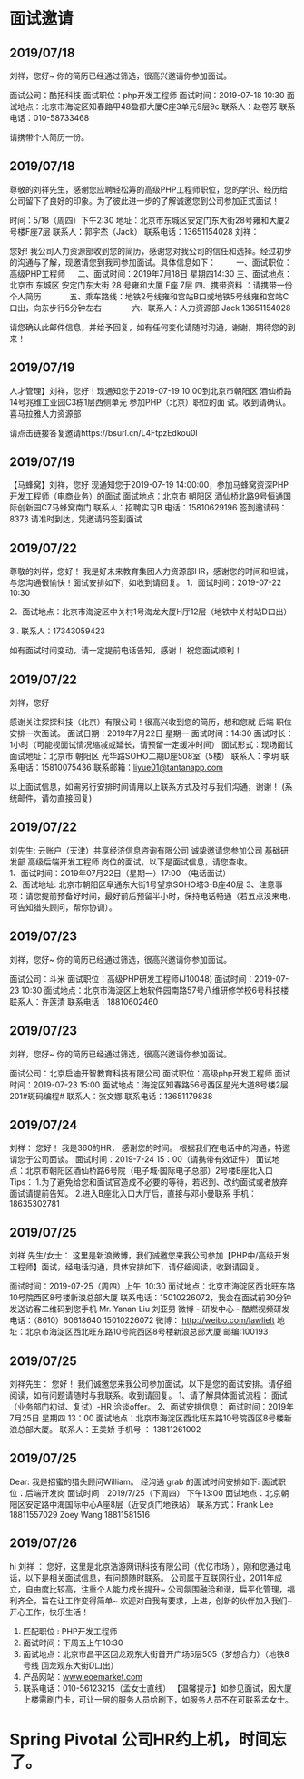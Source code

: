 # 面试邀请

## 2019/07/18
刘祥，您好~ 
你的简历已经通过筛选，很高兴邀请你参加面试。 

面试公司：酷拓科技 
面试职位：php开发工程师 
面试时间：2019-07-18 10:30 
面试地点：北京市海淀区知春路甲48盈都大厦C座3单元9层9c 
联系人：赵卷芳 
联系电话：010-58733468 

请携带个人简历一份。

## 2019/07/18
   尊敬的刘祥先生，感谢您应聘轻松筹的高级PHP工程师职位，您的学识、经历给公司留下了良好的印象。为了彼此进一步的了解诚邀您到公司参加正式面试！

时间：5/18（周四）下午2:30
地址：北京市东城区安定门东大街28号雍和大厦2号楼F座7层
联系人：郭宇杰（Jack）
联系电话：13651154028
刘祥：

您好!
       我公司人力资源部收到您的简历，感谢您对我公司的信任和选择。经过初步的沟通与了解，现邀请您到我司参加面试。具体信息如下： 　
    　一、面试职位：高级PHP工程师
 　   二、面试时间：2019年7月18日 星期四14:30
        三、面试地点：北京市 东城区 安定门东大街 28 号雍和大厦 F座 7层
        四、携带资料 ：请携带一份个人简历　 
　　 五、乘车路线：地铁2号线雍和宫站B口或地铁5号线雍和宫站C口出，向东步行5分钟左右 　　 　
        六、联系人：人力资源部 Jack 13651154028
      
 请您确认此邮件信息，并给予回复，如有任何变化请随时沟通，谢谢，期待您的到来！ 

## 2019/07/19
人才管理】刘祥，您好！现通知您于2019-07-19 10:00到北京市朝阳区 酒仙桥路14号兆维工业园C3栋1层西侧单元  参加PHP（北京）职位的面 试。收到请确认。
喜马拉雅人力资源部

请点击链接答复邀请https://bsurl.cn/L4FtpzEdkou0l

## 2019/07/19
【马蜂窝】刘祥，您好
现通知您于2019-07-19 14:00:00，参加马蜂窝资深PHP开发工程师（电商业务）的面试
面试地点：北京市 朝阳区 酒仙桥北路9号恒通国际创新园C7马蜂窝南门
联系人：招聘实习B
电话：15810629196
签到邀请码：8373
请准时到达，凭邀请码签到面试

## 2019/07/22
尊敬的刘祥，您好！
我是好未来教育集团人力资源部HR，感谢您的时间和坦诚，与您沟通很愉快！面试安排如下，如收到请回复。
1．面试时间：2019-07-22 10:30

2．面试地点：北京市海淀区中关村1号海龙大厦H厅12层（地铁中关村站D口出）

3 . 联系人：17343059423

如有面试时间变动，请一定提前电话告知，感谢！
祝您面试顺利！

## 2019/07/22
刘祥，您好

感谢关注探探科技（北京）有限公司！很高兴收到您的简历，想和您就 后端 职位安排一次面试。
面试日期：2019年7月22日 星期一
面试时间：14:30
面试时长：1小时（可能视面试情况缩减或延长，请预留一定缓冲时间）
面试形式：现场面试
面试地址：北京市 朝阳区 光华路SOHO二期D座508室（5楼）
联系人：李玥
联系电话：15810075436
联系邮箱：liyue01@tantanapp.com

以上面试信息，如需另行安排时间请用以上联系方式及时与我们沟通，谢谢！
(系统邮件，请勿直接回复)

## 2019/07/22
刘先生:
云账户（天津）共享经济信息咨询有限公司 诚挚邀请您参加公司 基础研发部 高级后端开发工程师 岗位的面试，以下是面试信息，请您查收。   
1、面试时间：2019年07月22日（星期一）17:00 （电话面试）     
2、面试地址:   北京市朝阳区阜通东大街1号望京SOHO塔3-B座40层
3、注意事项：请您提前预备好时间，最好前后预留半小时，保持电话畅通（若五点没来电，可告知猎头顾问，帮你协调）。    

## 2019/07/23
刘祥，您好~ 
你的简历已经通过筛选，很高兴邀请你参加面试。 

面试公司：斗米 
面试职位：高级PHP研发工程师(J10048) 
面试时间：2019-07-23 10:30 
面试地点：北京市海淀区上地软件园南路57号八维研修学校6号科技楼 
联系人：许莲清 
联系电话：18810602460 

## 2019/07/23
刘祥，您好~ 
你的简历已经通过筛选，很高兴邀请你参加面试。 

面试公司：北京启迪开智教育科技有限公司 
面试职位：高级php开发工程师 
面试时间：2019-07-23 15:00 
面试地点：海淀区知春路56号西区星光大道8号楼2层201#斑码编程# 
联系人：张文娜 
联系电话：13651179838 

## 2019/07/24
刘祥：
您好！
我是360的HR， 感谢您的时间。
根据我们在电话中的沟通，特邀请您于公司面谈。
面试时间：2019-7-24 15：00（请携带有效证件）
面试地点：北京市朝阳区酒仙桥路6号院（电子城·国际电子总部）2号楼B座北入口
Tips：
1.为了避免给您和面试官造成不必要的等待，若迟到、改约面试或者放弃面试请提前告知。
2.进入B座北入口大厅后，直接与邓小曼联系 手机：18635302781

## 2019/07/25
刘祥 先生/女士：
这里是新浪微博，我们诚邀您来我公司参加【PHP中/高级开发工程师】面试，经电话沟通，具体安排如下，请仔细阅读，收到请回复。

面试时间：2019-07-25（周四）上午: 10:30
面试地点：北京市海淀区西北旺东路10号院西区8号楼新浪总部大厦
联系电话：15010226072，我会在面试前30分钟发送访客二维码到您手机
Mr. Yanan Liu 刘亚男
微博 - 研发中心 - 酷燃视频研发
电话：（8610）60618640   15010226072
微博： http://weibo.com/lawlielt
地址：北京市海淀区西北旺东路10号院西区8号楼新浪总部大厦 邮编:100193 	

## 2019/07/25
刘祥先生：
您好！
我们诚邀您来我公司参加面试，以下是您的面试安排。请仔细阅读，如有问题请随时与我联系。收到请回复。
 1、请了解具体面试流程：
面试（业务部门初试、复试）-HR 洽谈offer。
2、面试安排信息：
面试时间：2019年7月25日  星期四  13：00
面试地点：北京市海淀区西北旺东路10号院西区8号楼新浪总部大厦。
联系人：王美娇    手机号 ： 13811261002

## 2019/07/25
Dear:
我是招蜜的猎头顾问William。
经沟通 grab 的面试时间安排如下:
面试职位：后端开发岗
面试时间：2019/7/25（下周四）  下午13:00
面试地点：北京朝阳区安定路中海国际中心A座8层（近安贞门地铁站）
联系方式：Frank Lee 18811557029
                Zoey Wang 18811581516

## 2019/07/26
hi  刘祥 ：
您好，这里是北京浩游网讯科技有限公司（优亿市场 ），刚和您通过电话，以下是相关面试信息，有问题随时联系。
公司属于互联网行业，2011年成立，自由度比较高，注重个人能力成长提升~
公司氛围融洽和谐，扁平化管理，福利齐全，旨在让工作变得简单~
欢迎对自我有要求，上进，创新的伙伴加入我们~
开心工作，快乐生活！

1. 匹配职位 :  PHP开发工程师
2. 面试时间：下周五上午10:30
3. 面试地点：北京市昌平区回龙观东大街首开广场5层505（梦想合力）（地铁8号线 回龙观东大街D口出）
4. 产品网站：www.eoemarket.com
5. 联系电话：010-56123215（孟女士直线）
【温馨提示】如参见面试，因大厦上楼需刷门卡，可让一层的服务人员给刷下，如服务人员不在可联系孟女士。                

# Spring Pivotal 公司HR约上机，时间忘了。